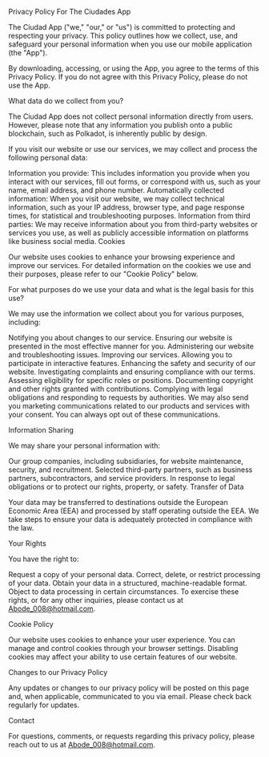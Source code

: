 Privacy Policy For The Ciudades App

The Ciudad App ("we," "our," or "us") is committed to protecting and respecting your privacy. This policy outlines how we collect, use, and safeguard your personal information when you use our mobile application (the "App").

By downloading, accessing, or using the App, you agree to the terms of this Privacy Policy. If you do not agree with this Privacy Policy, please do not use the App.

What data do we collect from you?

The Ciudad App does not collect personal information directly from users. However, please note that any information you publish onto a public blockchain, such as Polkadot, is inherently public by design.

If you visit our website or use our services, we may collect and process the following personal data:

Information you provide: This includes information you provide when you interact with our services, fill out forms, or correspond with us, such as your name, email address, and phone number.
Automatically collected information: When you visit our website, we may collect technical information, such as your IP address, browser type, and page response times, for statistical and troubleshooting purposes.
Information from third parties: We may receive information about you from third-party websites or services you use, as well as publicly accessible information on platforms like business social media.
Cookies

Our website uses cookies to enhance your browsing experience and improve our services. For detailed information on the cookies we use and their purposes, please refer to our "Cookie Policy" below.

For what purposes do we use your data and what is the legal basis for this use?

We may use the information we collect about you for various purposes, including:

Notifying you about changes to our service.
Ensuring our website is presented in the most effective manner for you.
Administering our website and troubleshooting issues.
Improving our services.
Allowing you to participate in interactive features.
Enhancing the safety and security of our website.
Investigating complaints and ensuring compliance with our terms.
Assessing eligibility for specific roles or positions.
Documenting copyright and other rights granted with contributions.
Complying with legal obligations and responding to requests by authorities.
We may also send you marketing communications related to our products and services with your consent. You can always opt out of these communications.

Information Sharing

We may share your personal information with:

Our group companies, including subsidiaries, for website maintenance, security, and recruitment.
Selected third-party partners, such as business partners, subcontractors, and service providers.
In response to legal obligations or to protect our rights, property, or safety.
Transfer of Data

Your data may be transferred to destinations outside the European Economic Area (EEA) and processed by staff operating outside the EEA. We take steps to ensure your data is adequately protected in compliance with the law.

Your Rights

You have the right to:

Request a copy of your personal data.
Correct, delete, or restrict processing of your data.
Obtain your data in a structured, machine-readable format.
Object to data processing in certain circumstances.
To exercise these rights, or for any other inquiries, please contact us at Abode_008@hotmail.com.

Cookie Policy

Our website uses cookies to enhance your user experience. You can manage and control cookies through your browser settings. Disabling cookies may affect your ability to use certain features of our website.

Changes to our Privacy Policy

Any updates or changes to our privacy policy will be posted on this page and, when applicable, communicated to you via email. Please check back regularly for updates.

Contact

For questions, comments, or requests regarding this privacy policy, please reach out to us at Abode_008@hotmail.com.
